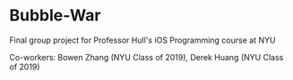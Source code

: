 # Bubble-War
Final group project for Professor Hull's iOS Programming course at NYU

Co-workers: Bowen Zhang (NYU Class of 2019), Derek Huang (NYU Class of 2019)
